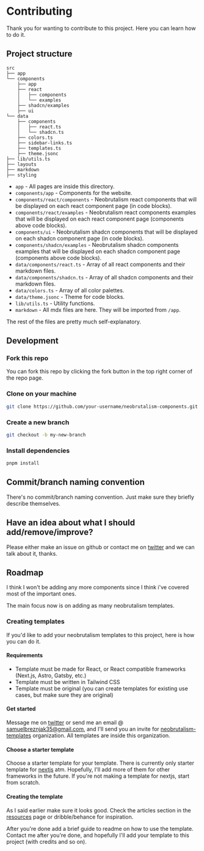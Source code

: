 # Contributing

Thank you for wanting to contribute to this project. Here you can learn how to do it.

## Project structure

```
src
├── app
└── components
    ├── app
    ├── react
    │   ├── components
    │   └── examples
    ├── shadcn/examples
    ├── ui
└── data
    ├── components
    │   ├── react.ts
    │   └── shadcn.ts
    ├── colors.ts
    ├── sidebar-links.ts
    ├── templates.ts
    ├── theme.jsonc
├── lib/utils.ts
├── layouts
├── markdown
├── styling
```

- `app` - All pages are inside this directory.
- `components/app` - Components for the website.
- `components/react/components` - Neobrutalism react components that will be displayed on each react component page (in code blocks).
- `components/react/examples` - Neobrutalism react components examples that will be displayed on each react component page (components above code blocks).
- `components/ui` - Neobrutalism shadcn components that will be displayed on each shadcn component page (in code blocks).
- `components/shadcn/examples` - Neobrutalism shadcn components examples that will be displayed on each shadcn component page (components above code blocks).
- `data/components/react.ts` - Array of all react components and their markdown files.
- `data/components/shadcn.ts` - Array of all shadcn components and their markdown files.
- `data/colors.ts` - Array of all color palettes.
- `data/theme.jsonc` - Theme for code blocks.
- `lib/utils.ts` - Utility functions.
- `markdown` - All mdx files are here. They will be imported from `/app`.

The rest of the files are pretty much self-explanatory.

## Development

### Fork this repo

You can fork this repo by clicking the fork button in the top right corner of the repo page.

### Clone on your machine

```bash
git clone https://github.com/your-username/neobrutalism-components.git
```

### Create a new branch

```bash
git checkout -b my-new-branch
```

### Install dependencies

```bash
pnpm install
```

## Commit/branch naming convention

There's no commit/branch naming convention. Just make sure they briefly describe themselves.

## Have an idea about what I should add/remove/improve?

Please either make an issue on github or contact me on [twitter](x.com/samuelbreznjak) and we can talk about it, thanks.

## Roadmap

I think I won't be adding any more components since I think i've covered most of the important ones. 

The main focus now is on adding as many neobrutalism templates.

### Creating templates

If you'd like to add your neobrutalism templates to this project, here is how you can do it.

#### Requirements

- Template must be made for React, or React compatible frameworks (Next.js, Astro, Gatsby, etc.)
- Template must be written in Tailwind CSS
- Template must be original (you can create templates for existing use cases, but make sure they are original)

#### Get started 

Message me on [twitter](x.com/samuelbreznjak) or send me an email @ samuelbreznjak35@gmail.com, and I'll send you an invite for [neobrutalism-templates](https://github.com/neobrutalism-templates) organization. All templates are inside this organization.

#### Choose a starter template 

Choose a starter template for your template. 
There is currently only starter template for [nextjs](https://github.com/neobrutalism-templates/nextjs-starter-template) atm. Hopefully, I'll add more of them for other frameworks in the future. If you're not making a template for nextjs, start from scratch.

#### Creating the template

As I said earlier make sure it looks good. Check the articles section in the [resources](https://www.neobrutalism.dev/docs/resources) page or dribble/behance for inspiration. 

After you're done add a brief guide to readme on how to use the template. Contact me after you're done, and hopefully I'll add your template to this project (with credits and so on).
